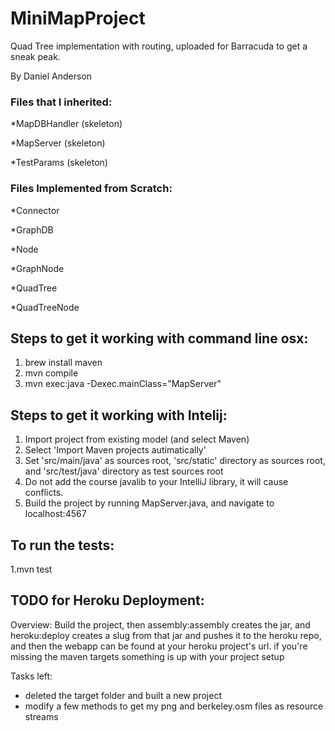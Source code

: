 # MiniMapProject
Quad Tree implementation with routing, uploaded for Barracuda to get a sneak peak.

By Daniel Anderson

### Files that I inherited:
*MapDBHandler (skeleton)

*MapServer (skeleton)

*TestParams (skeleton)

### Files Implemented from Scratch:
*Connector

*GraphDB

*Node

*GraphNode

*QuadTree

*QuadTreeNode

## Steps to get it working with command line osx:
1. brew install maven
2. mvn compile
3. mvn exec:java -Dexec.mainClass="MapServer"

## Steps to get it working with Intelij:
1. Import project from existing model (and select Maven)
2. Select 'Import Maven projects autimatically'
3. Set 'src/main/java' as sources root, 'src/static' directory as sources root,
and 'src/test/java' directory as test sources root
4. Do not add the course javalib to your IntelliJ library, it will cause conflicts.
5. Build the project by running MapServer.java, and navigate to localhost:4567

## To run the tests:
1.mvn test

## TODO for Heroku Deployment:
Overview:
Build the project, then assembly:assembly creates the jar, and heroku:deploy creates a slug from that jar and pushes it to the heroku repo, and then the webapp can be found at your heroku project's url. if you're missing the maven targets something is up with your project setup

Tasks left:
- deleted the target folder and built a new project
- modify a few methods to get my png and berkeley.osm files as resource streams
